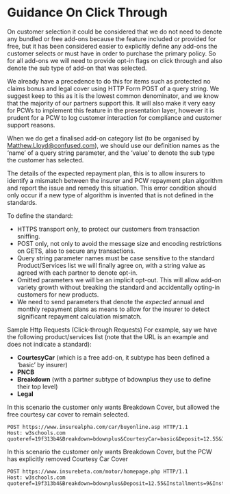 # Guidance On Click Through

On customer selection it could be considered that we do not need to denote any bundled or free add-ons because the feature included or provided for free, but it has been considered easier to explicitly define any add-ons the customer selects or must have in order to purchase the primary policy. So for all add-ons we will need to provide opt-in flags on click through and also denote the sub type of add-on that was selected. 

We already have a precedence to do this for items such as protected no claims bonus and legal cover using HTTP Form POST of a query string. We suggest keep to this as it is the lowest common denominator, and we know that the majority of our partners support this.
It will also make it very easy for PCWs to implement this feature in the presentation layer, however it is prudent for a PCW to log customer interaction for compliance and customer support reasons. 

When we do get a finalised add-on category list (to be organised by Matthew.Lloyd@confused.com), we should use our definition names as the ‘name’ of a query string parameter, and the ‘value’ to denote the sub type the customer has selected.

The details of the expected repayment plan, this is to allow insurers to identify a mismatch between the insurer and PCW repayment plan algorithm and report the issue and remedy this situation. This error condition should only occur if a new type of algorithm is invented that is not defined in the standards.      

To define the standard:
- HTTPS transport only, to protect our customers from transaction sniffing.
- POST only, not only to avoid the message size and encoding restrictions on GETS, also to secure any transactions.
- Query string parameter names must be case sensitive to the standard Product/Services list we will finally agree on, with a string value as agreed with each partner to denote opt-in.
- Omitted parameters we will be an implicit opt-out. This will allow add-on variety growth without breaking the standard and accidentally opting-in customers for new products.  
- We need to send parameters that denote the <i>expected</i> annual and monthly repayment plans as means to allow for the insurer to detect significant repayment calculation mismatch.

Sample Http Requests (Click-through Requests)
For example, say we have the following product/services list (note that the URL is an example and does not indicate a standard):

- <b>CourtesyCar</b> (which is a free add-on, it subtype has been defined a ‘basic’ by insurer)
- <b>PNCB</b>
- <b>Breakdown</b> (with a partner subtype of bdownplus they use to define their top level)
- <b>Legal</b>


In this scenario the customer only wants Breakdown Cover, but allowed the free courtesy car cover to remain selected.
```
POST https://www.insurealpha.com/car/buyonline.asp HTTP/1.1
Host: w3schools.com
quoteref=19f313b4&Breakdown=bdownplus&CourtesyCar=basic&Deposit=12.55&Installments=9&InstallmentAmount=12.55&TotalRepayable=125.50&Total=120 
```

In this scenario the customer only wants Breakdown Cover, but the PCW has explicitly removed Courtesy Car Cover 
```
POST https://www.insurebeta.com/motor/homepage.php HTTP/1.1
Host: w3schools.com
quoteref=19f313b4&Breakdown=bdownplus&Deposit=12.55&Installments=9&InstallmentAmount=12.55&TotalRepayable=125.50&Total=120  
```

